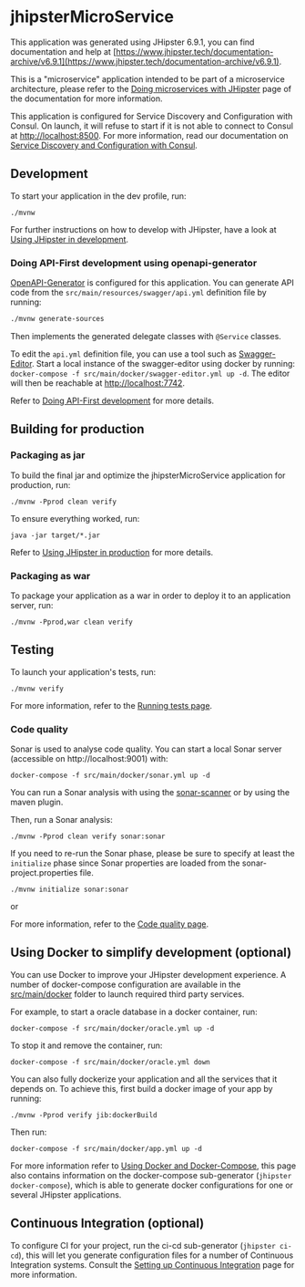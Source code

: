 # jhipsterMicroService

This application was generated using JHipster 6.9.1, you can find documentation and help at [https://www.jhipster.tech/documentation-archive/v6.9.1](https://www.jhipster.tech/documentation-archive/v6.9.1).

This is a "microservice" application intended to be part of a microservice architecture, please refer to the [Doing microservices with JHipster][] page of the documentation for more information.

This application is configured for Service Discovery and Configuration with Consul. On launch, it will refuse to start if it is not able to connect to Consul at [http://localhost:8500](http://localhost:8500). For more information, read our documentation on [Service Discovery and Configuration with Consul][].

## Development

To start your application in the dev profile, run:

    ./mvnw

For further instructions on how to develop with JHipster, have a look at [Using JHipster in development][].

### Doing API-First development using openapi-generator

[OpenAPI-Generator]() is configured for this application. You can generate API code from the `src/main/resources/swagger/api.yml` definition file by running:

```bash
./mvnw generate-sources
```

Then implements the generated delegate classes with `@Service` classes.

To edit the `api.yml` definition file, you can use a tool such as [Swagger-Editor](). Start a local instance of the swagger-editor using docker by running: `docker-compose -f src/main/docker/swagger-editor.yml up -d`. The editor will then be reachable at [http://localhost:7742](http://localhost:7742).

Refer to [Doing API-First development][] for more details.

## Building for production

### Packaging as jar

To build the final jar and optimize the jhipsterMicroService application for production, run:

    ./mvnw -Pprod clean verify

To ensure everything worked, run:

    java -jar target/*.jar

Refer to [Using JHipster in production][] for more details.

### Packaging as war

To package your application as a war in order to deploy it to an application server, run:

    ./mvnw -Pprod,war clean verify

## Testing

To launch your application's tests, run:

    ./mvnw verify

For more information, refer to the [Running tests page][].

### Code quality

Sonar is used to analyse code quality. You can start a local Sonar server (accessible on http://localhost:9001) with:

```
docker-compose -f src/main/docker/sonar.yml up -d
```

You can run a Sonar analysis with using the [sonar-scanner](https://docs.sonarqube.org/display/SCAN/Analyzing+with+SonarQube+Scanner) or by using the maven plugin.

Then, run a Sonar analysis:

```
./mvnw -Pprod clean verify sonar:sonar
```

If you need to re-run the Sonar phase, please be sure to specify at least the `initialize` phase since Sonar properties are loaded from the sonar-project.properties file.

```
./mvnw initialize sonar:sonar
```

or

For more information, refer to the [Code quality page][].

## Using Docker to simplify development (optional)

You can use Docker to improve your JHipster development experience. A number of docker-compose configuration are available in the [src/main/docker](src/main/docker) folder to launch required third party services.

For example, to start a oracle database in a docker container, run:

    docker-compose -f src/main/docker/oracle.yml up -d

To stop it and remove the container, run:

    docker-compose -f src/main/docker/oracle.yml down

You can also fully dockerize your application and all the services that it depends on.
To achieve this, first build a docker image of your app by running:

    ./mvnw -Pprod verify jib:dockerBuild

Then run:

    docker-compose -f src/main/docker/app.yml up -d

For more information refer to [Using Docker and Docker-Compose][], this page also contains information on the docker-compose sub-generator (`jhipster docker-compose`), which is able to generate docker configurations for one or several JHipster applications.

## Continuous Integration (optional)

To configure CI for your project, run the ci-cd sub-generator (`jhipster ci-cd`), this will let you generate configuration files for a number of Continuous Integration systems. Consult the [Setting up Continuous Integration][] page for more information.

[jhipster homepage and latest documentation]: https://www.jhipster.tech
[jhipster 6.9.1 archive]: https://www.jhipster.tech/documentation-archive/v6.9.1
[doing microservices with jhipster]: https://www.jhipster.tech/documentation-archive/v6.9.1/microservices-architecture/
[using jhipster in development]: https://www.jhipster.tech/documentation-archive/v6.9.1/development/
[service discovery and configuration with consul]: https://www.jhipster.tech/documentation-archive/v6.9.1/microservices-architecture/#consul
[using docker and docker-compose]: https://www.jhipster.tech/documentation-archive/v6.9.1/docker-compose
[using jhipster in production]: https://www.jhipster.tech/documentation-archive/v6.9.1/production/
[running tests page]: https://www.jhipster.tech/documentation-archive/v6.9.1/running-tests/
[code quality page]: https://www.jhipster.tech/documentation-archive/v6.9.1/code-quality/
[setting up continuous integration]: https://www.jhipster.tech/documentation-archive/v6.9.1/setting-up-ci/
[openapi-generator]: https://openapi-generator.tech
[swagger-editor]: https://editor.swagger.io
[doing api-first development]: https://www.jhipster.tech/documentation-archive/v6.9.1/doing-api-first-development/
